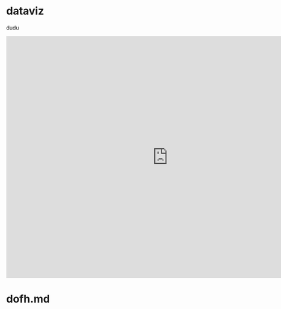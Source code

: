 # dataviz
dudu 
<iframe src="https://data.oecd.org/chart/6szR" width="860" height="645" style="border: 0" mozallowfullscreen="true" webkitallowfullscreen="true" allowfullscreen="true"><a href="https://data.oecd.org/chart/6szR" target="_blank">OECD Chart: General government debt, Total, % of GDP, Annual, 2018</a></iframe>

# dofh.md
<div class="flourish-embed flourish-chart" data-src="visualisation/7246556"><script src="https://public.flourish.studio/resources/embed.js"></script></div>
